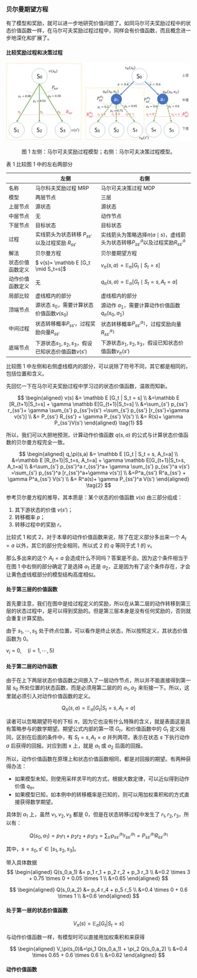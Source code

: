 ### 贝尔曼期望方程

有了模型和奖励，就可以进一步地研究价值问题了。如同马尔可夫奖励过程中的状态价值函数一样，在马尔可夫奖励过程过程中，同样会有价值函数，而且概念进一步地深化和扩展了。


#### 比较奖励过程和决策过程


<center>
<img src="./img/mdp-3.png">

图 1 左侧：马尔可夫奖励过程模型；右侧：马尔可夫决策过程模型。
</center>

表 1 比较图 1 中的左右两部分

||左侧|右侧|
|-|-|-|
|名称|马尔科夫奖励过程 MRP|马尔可夫决策过程 MDP
|模型|两层节点|三层|
|上层节点|源状态|源状态|
|中层节点|无|动作节点|
|下层节点|目标状态|目标状态|
|过程|实线箭头为状态转移 $P_{ss'}$ 以及过程奖励 $R_{ss'}$|实线箭头为策略选择$\pi(a \mid s)$，虚线箭头为状态转移$P^a_{ss'}$以及过程奖励$R^a_{ss'}$|
|解法|贝尔曼方程|贝尔曼期望方程|
|状态价值函数定义| $ v(s)= \mathbb E [G_t \mid S_t=s]$ | $v_\pi(s,a)=\mathbb E_\pi[G_t \mid S_t=s]$|
|动作价值函数定义|无|$q_\pi(s,a)=\mathbb E_\pi[G_t \mid S_t=s,A_t=a]$|
|局部比较|虚线框内的部分|虚线框内的部分|
|顶端节点|源状态 $s_0$，需要计算状态价值函数$v(s_0)$|源动作 $a_1$，需要计算动作价值函数$q_{\pi}(s_0,a_1)$|
|中间过程|状态转移概率$P_{ss'}$，过程奖励向量$R_{ss'}$|状态转移概率$P_{ss'}^{a_1}$，过程奖励向量$R_{ss'}^{a_1}$|
|底端节点|下游状态$s_1,s_2,s_3$，假设已知状态价值函数$v(s')$|下游状态$s_1,s_2,s_3$，假设已知状态价值函数$v_{\pi}(s')$|

比较图 1 中左侧和右侧虚线框内的部分，可以说除了符号不同，其它都是相同的，包括位置和含义。

先回忆一下在马尔可夫奖励过程中学习过的状态价值函数，温故而知新。

$$
\begin{aligned}
v(s) &= \mathbb E [G_t | S_t = s]
\\
&=\mathbb E [R_{t+1}|S_t=s] + \gamma \mathbb E[G_{t+1}|S_t=s]
\\
&=\sum_{s'} p_{ss'} r_{ss'}+ \gamma \sum_{s'} p_{ss'}v(s') =\sum_{s'} p_{ss'} [r_{ss'}+\gamma v(s')] 
\\
&= P_{ss'} R_{ss'} + \gamma P_{ss'} V(s')
\\
&= R(s)+ \gamma P_{ss'}V(s') 
\end{aligned}
\tag{1}
$$

所以，我们可以大胆地预测，计算动作价值函数 $q(s,a)$ 的公式与计算状态价值函数的贝尔曼方程完全一致。

$$
\begin{aligned}
q_\pi(s,a) &= \mathbb E [G_t | S_t = s, A_t=a]
\\
&=\mathbb E [R_{t+1}|S_t=s, A_t=a] + \gamma \mathbb E[G_{t+1}|S_t=s, A_t=a]
\\
&=\sum_{s'} p_{ss'}^a r_{ss'}^a+ \gamma \sum_{s'} p_{ss'}^a v(s') =\sum_{s'} p_{ss'}^a [r_{ss'}^a+\gamma v(s')] 
\\
&=P^a_{ss'} R^a_{ss'} + \gamma P^a_{ss'} V(s')
\\
&= R^a(s)+ \gamma P_{ss'}^a V(s') 
\end{aligned}
\tag{2}
$$

参考贝尔曼方程的推导，其本质是：某个状态的价值函数 $v(s)$ 由三部分组成：
1. 其下游状态的价值 $v(s')$；
2. 转移概率 $p$；
2. 转移过程中的奖励 $r$。

比较式 1 和式 2，对于本章的动作价值函数来说，除了在定义部分多出来一个 $A_t=a$ 以外，其它的部分完全相同，所以式 2 的 $q$ 等同于式 1 的 $v$。

那么多出来的这个 $A_t=a$ 会造成什么不同吗？答案是不会。因为这个条件相当于在图 1 中右侧的部分确定了是选择 $a_1$ 还是 $a_2$，正是因为有了这个条件存在，才会让黄色虚线框部分的模型结构高度相似。


#### 处于第三层的价值函数

首先要注意，我们在图中是给过程定义的奖励，所以在从第二层的动作转移到第三层的状态过程中，是可以得到奖励的。但是第三层本身是没有任何奖励的，否则就会重复计算奖励。

由于 $s_1,\cdots,s_5$ 处于终点位置，可以看作是终止状态，所以按照定义，其状态价值函数为 0。

$v_i = 0, \quad (i=1,\cdots,5)$

#### 处于第二层的动作函数

由于在上下两层状态价值函数之间嵌入了一层动作节点，所以并不能直接得到第一层 $s_0$ 所处位置的状态函数，而是必须用第二层的的 $a_1,a_2$ 来衔接一下。所以，这里就必须引入对动作价值函数的定义。

$$
Q_\pi(s,a)=\mathbb E_\pi [G_t|S_t=s, A_t=a]
$$

读者可以忽略期望符号的下标 $\pi$，因为它也没有什么特殊的含义，就是表面这是具有策略参与的数学期望。期望公式内部的第一项 $G_t$，和价值函数中的 $G_t$ 定义相同，区别在后面的条件中，有 $S_t=s,A_t=a$ 并列两项，表示在状态 $s$ 下执行动作 $a$ 后获得的回报。对应到图 x 上，就是 $a_1$ 或 $a_2$ 后面的回报。

所以，动作价值函数在原理上和状态价值函数相同，都是对回报的期望。有两种获得办法：
- 如果模型未知，则使用采样求平均的方式，根据大数定律，可以近似得到动作价值 $q_\pi$。
- 如果模型已知，如本例中的转移概率是已知的，则可以用加权乘积和的方式直接获得数学期望。

具体到 $a_1$ 上，虽然 $v_1,v_2,v_3$ 都是 0，但是在状态转移过程中发生了 $r_1,r_2,r_3$，所以有：

$$
Q(s_0,a_1) = p_1 r_1 + p_2 r_2 + p_3 r_3 =\sum_{s'} p^{a_1}_{ss'} r^{a_1}_{ss'} = P^{a_1}_{ss'} R^{a_1}_{ss'}
$$

其中，$s=s_0, s' \in [s_1,s_2,s_3]$。

带入具体数据
$$
\begin{aligned}
Q(s_0,a_1) &= p_1 r_1 + p_2 r_2 + p_3 r_3
\\
&=0.2 \times 3 + 0.75 \times 0 + 0.05 \times 1
\\
&=0.65
\end{aligned}
$$

$$
\begin{aligned}
Q(s_0,a_2) &= p_4 r_4 + p_5 r_5 
\\
&=0.4 \times 0 + 0.6 \times 1
\\
&=0.6
\end{aligned}
$$


#### 处于第一层的状态价值函数




$$
V_\pi(s)=\mathbb E_\pi [G_t|S_t=s]
$$

与动作价值函数一样，有模型时可以直接用加权乘积和来获得

$$
\begin{aligned}
V_\pi(s_0)&=\pi_1 Q(s_0,a_1) +  \pi_2 Q(s_0,a_2)
\\
&=0.4 \times 0.65 + 0.6 \times 0.6
\\
&=0.62
\end{aligned}
$$



#### 动作价值函数


